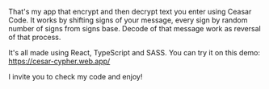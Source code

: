 That's my app that encrypt and then decrypt text you enter using Ceasar Code.
It works by shifting signs of your message, every sign by random number of signs from signs base.
Decode of that message work as reversal of that process.

It's all made using React, TypeScript and SASS.
You can try it on this demo: https://cesar-cypher.web.app/

I invite you to check my code and enjoy!
